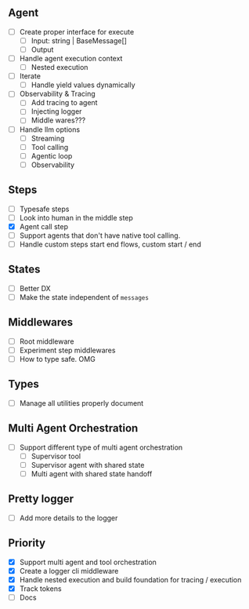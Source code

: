 ## Agent

- [ ] Create proper interface for execute
  - [ ] Input: string | BaseMessage[]
  - [ ] Output
- [ ] Handle agent execution context
  - [ ] Nested execution
- [ ] Iterate
  - [ ] Handle yield values dynamically
- [ ] Observability & Tracing
  - [ ] Add tracing to agent
  - [ ] Injecting logger
  - [ ] Middle wares???
- [ ] Handle llm options
  - [ ] Streaming
  - [ ] Tool calling
  - [ ] Agentic loop
  - [ ] Observability

## Steps

- [ ] Typesafe steps
- [ ] Look into human in the middle step
- [X] Agent call step
- [ ] Support agents that don't have native tool calling.
- [ ] Handle custom steps start end flows, custom start / end

## States

- [ ] Better DX
- [ ] Make the state independent of `messages`

## Middlewares

- [ ] Root middleware
- [ ] Experiment step middlewares
- [ ] How to type safe. OMG

## Types

- [ ] Manage all utilities properly document

## Multi Agent Orchestration
- [ ] Support different type of multi agent orchestration
  - [ ] Supervisor tool
  - [ ] Supervisor agent with shared state
  - [ ] Multi agent with shared state handoff

## Pretty logger
  - [ ] Add more details to the logger

## Priority
- [X] Support multi agent and tool orchestration
- [X] Create a logger cli middleware
- [X] Handle nested execution and build foundation for tracing / execution
- [X] Track tokens
- [ ] Docs
